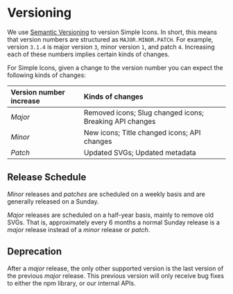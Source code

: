 # Versioning

We use [Semantic Versioning](https://semver.org/) to version Simple Icons. In short, this means that version numbers are structured as `MAJOR.MINOR.PATCH`. For example, version `3.1.4` is major version `3`, minor version `1`, and patch `4`. Increasing each of these numbers implies certain kinds of changes.

For Simple Icons, given a change to the version number you can expect the following kinds of changes:

| Version number increase | Kinds of changes |
| :-- | :-- |
| _Major_ | Removed icons; Slug changed icons; Breaking API changes |
| _Minor_ | New icons; Title changed icons; API changes |
| _Patch_ | Updated SVGs; Updated metadata |

## Release Schedule

_Minor_ releases and _patches_ are scheduled on a weekly basis and are generally released on a Sunday.

_Major_ releases are scheduled on a half-year basis, mainly to remove old SVGs. That is, approximately every 6 months a normal Sunday release is a _major_ release instead of a _minor_ release or _patch_.

## Deprecation

After a _major_ release, the only other supported version is the last version of the previous _major_ release. This previous version will only receive bug fixes to either the npm library, or our internal APIs.
